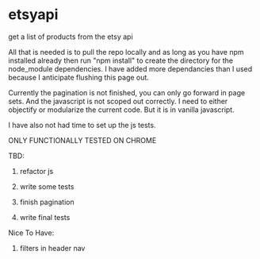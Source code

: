# etsyapi
get a list of products from the etsy api

All that is needed is to pull the repo locally and as long as you have npm installed already then run "npm install" to create the directory for the node_module dependencies.  I have added more dependancies than I used because I anticipate flushing this page out.

Currently the pagination is not finished, you can only go forward in page sets.  And the javascript is not scoped out correctly.  I need to either objectify or modularize the current code.  But it is in vanilla javascript.

I have also not had time to set up the js tests.

ONLY FUNCTIONALLY TESTED ON CHROME 

TBD:

1. refactor js

2. write some tests

3. finish pagination

4. write final tests

Nice To Have:

1. filters in header nav
